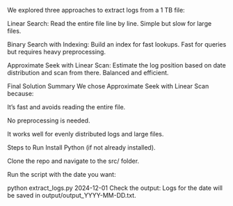 We explored three approaches to extract logs from a 1 TB file:

Linear Search: Read the entire file line by line. Simple but slow for large files.

Binary Search with Indexing: Build an index for fast lookups. Fast for queries but requires heavy preprocessing.

Approximate Seek with Linear Scan: Estimate the log position based on date distribution and scan from there. Balanced and efficient.

Final Solution Summary
We chose Approximate Seek with Linear Scan because:

It’s fast and avoids reading the entire file.

No preprocessing is needed.

It works well for evenly distributed logs and large files.

Steps to Run
Install Python (if not already installed).

Clone the repo and navigate to the src/ folder.

Run the script with the date you want:

python extract_logs.py 2024-12-01
Check the output: Logs for the date will be saved in output/output_YYYY-MM-DD.txt.
